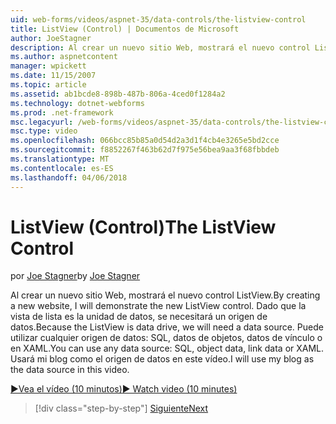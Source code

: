 ```yaml
---
uid: web-forms/videos/aspnet-35/data-controls/the-listview-control
title: ListView (Control) | Documentos de Microsoft
author: JoeStagner
description: Al crear un nuevo sitio Web, mostrará el nuevo control ListView. Dado que la vista de lista es la unidad de datos, se necesitará un origen de datos. Puede utilizar los datos...
ms.author: aspnetcontent
manager: wpickett
ms.date: 11/15/2007
ms.topic: article
ms.assetid: ab1bcde8-898b-487b-806a-4ced0f1284a2
ms.technology: dotnet-webforms
ms.prod: .net-framework
msc.legacyurl: /web-forms/videos/aspnet-35/data-controls/the-listview-control
msc.type: video
ms.openlocfilehash: 066bcc85b85a0d54d2a3d1f4cb4e3265e5bd2cce
ms.sourcegitcommit: f8852267f463b62d7f975e56bea9aa3f68fbbdeb
ms.translationtype: MT
ms.contentlocale: es-ES
ms.lasthandoff: 04/06/2018
---
```

<a name="the-listview-control"></a><span data-ttu-id="e5bb6-105">ListView (Control)</span><span class="sxs-lookup"><span data-stu-id="e5bb6-105">The ListView Control</span></span>
====================
<span data-ttu-id="e5bb6-106">por [Joe Stagner](https://github.com/JoeStagner)</span><span class="sxs-lookup"><span data-stu-id="e5bb6-106">by [Joe Stagner](https://github.com/JoeStagner)</span></span>

<span data-ttu-id="e5bb6-107">Al crear un nuevo sitio Web, mostrará el nuevo control ListView.</span><span class="sxs-lookup"><span data-stu-id="e5bb6-107">By creating a new website, I will demonstrate the new ListView control.</span></span> <span data-ttu-id="e5bb6-108">Dado que la vista de lista es la unidad de datos, se necesitará un origen de datos.</span><span class="sxs-lookup"><span data-stu-id="e5bb6-108">Because the ListView is data drive, we will need a data source.</span></span> <span data-ttu-id="e5bb6-109">Puede utilizar cualquier origen de datos: SQL, datos de objetos, datos de vínculo o en XAML.</span><span class="sxs-lookup"><span data-stu-id="e5bb6-109">You can use any data source: SQL, object data, link data or XAML.</span></span> <span data-ttu-id="e5bb6-110">Usará mi blog como el origen de datos en este vídeo.</span><span class="sxs-lookup"><span data-stu-id="e5bb6-110">I will use my blog as the data source in this video.</span></span>

[<span data-ttu-id="e5bb6-111">&#9654;Vea el vídeo (10 minutos)</span><span class="sxs-lookup"><span data-stu-id="e5bb6-111">&#9654; Watch video (10 minutes)</span></span>](https://channel9.msdn.com/Blogs/ASP-NET-Site-Videos/the-listview-control)

> [!div class="step-by-step"]
> [<span data-ttu-id="e5bb6-112">Siguiente</span><span class="sxs-lookup"><span data-stu-id="e5bb6-112">Next</span></span>](the-datapager-control.md)
